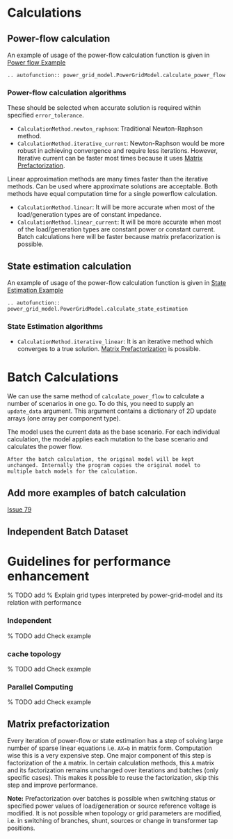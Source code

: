 <!--
SPDX-FileCopyrightText: 2022 Contributors to the Power Grid Model project <dynamic.grid.calculation@alliander.com>

SPDX-License-Identifier: MPL-2.0
-->

# Calculations

## Power-flow calculation

An example of usage of the power-flow calculation function is given in [Power flow Example](ex_power_flow)

```{eval-rst}
.. autofunction:: power_grid_model.PowerGridModel.calculate_power_flow
```

### Power-flow calculation algorithms

These should be selected when accurate solution is required within specified `error_tolerance`.

* `CalculationMethod.newton_raphson`: Traditional Newton-Raphson method.
* `CalculationMethod.iterative_current`: Newton-Raphson would be more robust in achieving convergence and require less
  iterations. However, Iterative current can be faster most times because it
  uses [Matrix Prefactorization](calculations.md#Matrix-Prefactorization).

Linear approximation methods are many times faster than the iterative methods. Can be used where approximate solutions
are acceptable. Both methods have equal computation time for a single powerflow calculation.

* `CalculationMethod.linear`: It will be more accurate when most of the load/generation types are of constant impedance.
* `CalculationMethod.linear_current`: It will be more accurate when most of the load/generation types are constant power
  or constant current. Batch calculations here will be faster because matrix prefacorization is possible.

## State estimation calculation

An example of usage of the power-flow calculation function is given in [State Estimation Example](ex_state_est)

```{eval-rst}
.. autofunction:: power_grid_model.PowerGridModel.calculate_state_estimation
```

### State Estimation algorithms

* `CalculationMethod.iterative_linear`: It is an iterative method which converges to a true
  solution. [Matrix Prefactorization](calculations.md#Matrix-Prefactorization) is possible.

# Batch Calculations

We can use the same method of `calculate_power_flow` to calculate a number of scenarios in one go. To do this, you need
to supply an `update_data` argument. This argument contains a dictionary of 2D update arrays (one array per component
type).

The model uses the current data as the base scenario. For each individual calculation, the model applies each mutation
to the base scenario and calculates the power flow.

```{note}
After the batch calculation, the original model will be kept unchanged. Internally the program copies the original model to multiple batch models for the calculation.
```

## Add more examples of batch calculation

[Issue 79](https://github.com/alliander-opensource/power-grid-model/issues/79)

## Independent Batch Dataset

# Guidelines for performance enhancement

% TODO add % Explain grid types interpreted by power-grid-model and its relation with performance

### Independent

% TODO add Check example

### cache topology

% TODO add Check example

### Parallel Computing

% TODO add Check example

## Matrix prefactorization

Every iteration of power-flow or state estimation has a step of solving large number of sparse linear equations
i.e. `AX=b` in matrix form. Computation wise this is a very expensive step. One major component of this step is
factorization of the `A` matrix. In certain calculation methods, this `A` matrix and its factorization remains unchanged
over iterations and batches (only specific cases). This makes it possible to reuse the factorization, skip this step and
improve performance.

**Note:** Prefactorization over batches is possible when switching status or specified power values of load/generation
or source reference voltage is modified. It is not possible when topology or grid parameters are modified, i.e. in
switching of branches, shunt, sources or change in transformer tap positions.

